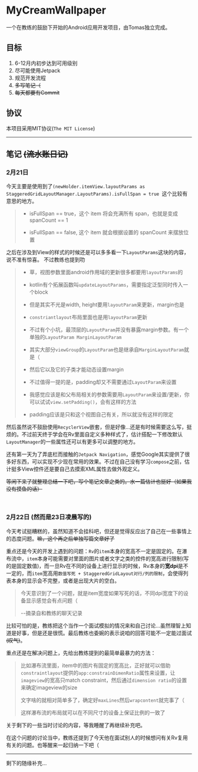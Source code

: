# MyCreamWallpaper
一个在教练的鼓励下开始的Android应用开发项目，由Tomas独立完成。

## 目标
1. 6-12月内初步达到可用级别
2. 尽可能使用Jetpack
3. 规范开发流程
4. ~~多写笔记（~~
5. ~~每天都要有Commit~~

## 协议
本项目采用MIT协议(`The MIT License`)

---

## 笔记 ~~(流水账日记)~~ 
### 2月21日
今天主要是使用到了`(newHolder.itemView.layoutParams as StaggeredGridLayoutManager.LayoutParams).isFullSpan = true
`这个比较有意思的地方。
> - isFullSpan == true，这个 item 将会充满所有 span，也就是变成 spanCount == 1
>
> - isFullSpan == false, 这个 item 就会根据设置的 spanCount 来摆放位置

之后在涉及到View的样式的时候还是可以多多看一下`LayoutParams`这块的内容，说不准有惊喜。 不过教练也提到叻
> - 草，视图参数里面android作用域的更新很多都要用`layoutParams`的
>
> - kotlin有个拓展函数叫`updateLayoutParams`，需要指定泛型同时传入一个block
>
> - 但是其实不光是width, height要用`layoutParam`来更新，margin也是
>
> - `constriantlayout`布局里面也是用`layoutParam`更新
>
> - 不过有个小坑，最顶层的`LayoutParam`并没有暴露margin参数。有一个单独的`LayoutParam MarginLayoutParam`
>
> - 其实大部分`viewGroup`的`LayoutParam`也是继承自`MarginLayoutParam`就是（
>
> - 然后它以及它的子类才能动态设置margin
>
> - 不过值得一提的是，padding却又不需要通过`LayoutParam`来设置
>
> - 我感觉应该是和父布局相关的参数需要用`LayoutParam`来设置/更新，你可以试试`view.setPadding()`，会有这样的方法
>
> - padding应该是只和这个视图自己有关，所以就没有这样的限定

然后虽然说不鼓励使用`RecyclerView`嵌套，但是好像...还是有时候需要这么写，挺烦的。不过前天终于学会在Rv里面自定义多种样式了，估计搭配一下修改默认`LayoutManager`的一些属性还可以有更多可以调整的地方。

还有第一天为了弄底栏而接触的`Jetpack Navigation`，感觉Google其实提供了很多好东西，可以实现不少现在常用的效果。不过在自己没有学习`compose`之前，估计挺多View控件还是要自己去摸索XML属性去做外观定义。

~~等闲下来了就整理总结一下吧，写个笔记文章之类的。水一篇估计也挺好（如果我没有摸鱼的话）~~


<br/>

### 2月22日 (然而是23日凌晨写的)
今天考试挺糟糕的，虽然知道不会挂科吧，但还是觉得反应出了自己在一些事情上的态度问题。~~嘛，这个再之后单独写篇文章好了~~

重点还是今天的开发上遇到的问题：`Rv`的`item`本身的宽高不一定是固定的。在瀑布流中，`item`本身可能需要对里面的图片或者文字之类的控件的宽高进行限制(写的是固定数值)，而一旦Rv在不同的设备上进行显示的时候，Rv本身的**宽dpi**是不一定的，而`item`宽高用`数值写死 + StaggeredGridLayout对行/列的限制`，会使得列表本身的显示会不完整，或者是出现大片的空白。

> 今天意识到了一个问题，就是item宽度如果写死的话，不同dpi宽度下的设备显示感觉会有点问题（
>
> --摘录自和教练的聊天记录

比较可怕的是，教练把这个当作一个面试模拟的情况来和自己讨论...虽然理智上知道是好事，但是还是很慌。最后教练也委婉的表示说咱的回答可能不一定能过面试~~(叹气)~~。

重点还是在解决问题上，先给出教练提到的最简单最暴力的方法：

> 比如瀑布流里面，item中的图片有固定的宽高比，正好就可以借助`constraintlayout`提供的`app:constrainDimenRatio`属性来设置，让`imageview`的宽高只match constraint，然后通过`dimension ratio`的设置来确定imageview的size
>
> 文字啥的就相对简单多了，确定好`maxLines`然后`wrapcontent`就完事了（
>
> 这样瀑布流的布局就可以在不同尺寸的设备上保证比例的一致了

关于剩下的一些当时讨论的内容，等我睡醒了再继续补充吧。

在这个问题的讨论当中，教练还提到了今天他在面试别人的时候想问有关Rv复用有关的问题。也等醒来一起归纳一下吧（

---

剩下的随缘补充...